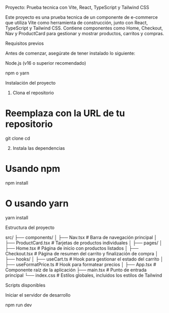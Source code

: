 Proyecto: Prueba tecnica con Vite, React, TypeScript y Tailwind CSS

Este proyecto es una prueba tecnica de un componente de e-commerce que utiliza Vite como herramienta de construcción, junto con React, TypeScript y Tailwind CSS. Contiene componentes como Home, Checkout, Nav y ProductCard para gestionar y mostrar productos, carritos y compras.

Requisitos previos

Antes de comenzar, asegúrate de tener instalado lo siguiente:

Node.js (v16 o superior recomendado)

npm o yarn

Instalación del proyecto

1. Clona el repositorio

# Reemplaza <url-del-repositorio> con la URL de tu repositorio

git clone <url-del-repositorio>
cd <nombre-del-repositorio>

2. Instala las dependencias

# Usando npm

npm install

# O usando yarn

yarn install

Estructura del proyecto

src/
├── components/
│ ├── Nav.tsx # Barra de navegación principal
│ ├── ProductCard.tsx # Tarjetas de productos individuales
│
├── pages/
│ ├── Home.tsx # Página de inicio con productos listados
│ ├── Checkout.tsx # Página de resumen del carrito y finalización de compra
│
├── hooks/
│ ├── useCart.ts # Hook para gestionar el estado del carrito
│ ├── useFormatPrice.ts # Hook para formatear precios
│
├── App.tsx # Componente raíz de la aplicación
├── main.tsx # Punto de entrada principal
└── index.css # Estilos globales, incluidos los estilos de Tailwind

Scripts disponibles

Iniciar el servidor de desarrollo

npm run dev
